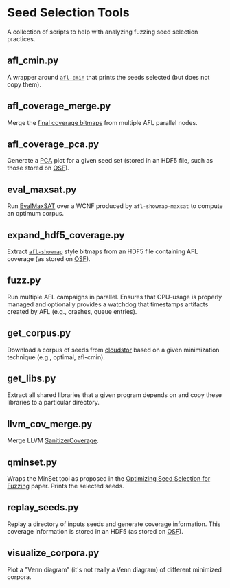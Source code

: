 # Seed Selection Tools

A collection of scripts to help with analyzing fuzzing seed selection practices.

## afl_cmin.py

A wrapper around [`afl-cmin`](https://github.com/google/AFL/blob/master/afl-cmin)
that prints the seeds selected (but does not copy them).

## afl_coverage_merge.py

Merge the [final coverage bitmaps](https://github.com/google/AFL/blob/master/afl-fuzz.c#L863)
from multiple AFL parallel nodes.

## afl_coverage_pca.py

Generate a [PCA](https://en.wikipedia.org/wiki/Principal_component_analysis)
plot for a given seed set (stored in an HDF5 file, such as those stored on
[OSF](https://osf.io/hz8em)).

## eval_maxsat.py

Run [EvalMaxSAT](https://github.com/FlorentAvellaneda/EvalMaxSAT) over a WCNF
produced by `afl-showmap-maxsat` to compute an optimum corpus.

## expand_hdf5_coverage.py

Extract [`afl-showmap`](https://github.com/google/AFL/blob/master/afl-showmap.c)
style bitmaps from an HDF5 file containing AFL coverage (as stored on
[OSF](https://osf.io/hz8em/)).

## fuzz.py

Run multiple AFL campaigns in parallel. Ensures that CPU-usage is properly
managed and optionally provides a watchdog that timestamps artifacts created by
AFL (e.g., crashes, queue entries).

## get_corpus.py

Download a corpus of seeds from [cloudstor](https://cloudstor.aarnet.edu.au/)
based on a given minimization technique (e.g., optimal, afl-cmin).

## get_libs.py

Extract all shared libraries that a given program depends on and copy these
libraries to a particular directory.

## llvm_cov_merge.py

Merge LLVM [SanitizerCoverage](https://clang.llvm.org/docs/SanitizerCoverage.html).

## qminset.py

Wraps the MinSet tool as proposed in the [Optimizing Seed Selection for
Fuzzing](https://www.usenix.org/conference/usenixsecurity14/technical-sessions/presentation/rebert)
paper. Prints the selected seeds.

## replay_seeds.py

Replay a directory of inputs seeds and generate coverage information. This
coverage information is stored in an HDF5 (as stored on
[OSF](https://osf.io/hz8em)).

## visualize_corpora.py

Plot a "Venn diagram" (it's not really a Venn diagram) of different minimized
corpora.
